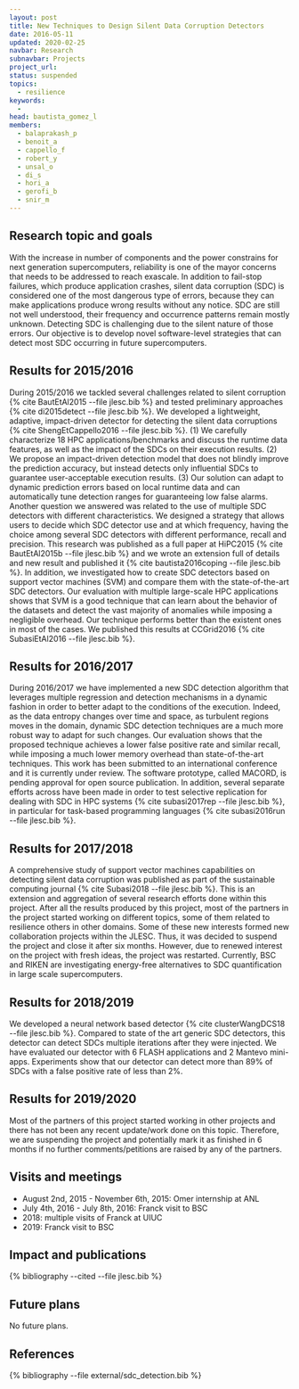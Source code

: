 ```yaml
---
layout: post
title: New Techniques to Design Silent Data Corruption Detectors
date: 2016-05-11
updated: 2020-02-25
navbar: Research
subnavbar: Projects
project_url:
status: suspended
topics:
  - resilience
keywords:
  -
head: bautista_gomez_l
members:
  - balaprakash_p
  - benoit_a
  - cappello_f
  - robert_y
  - unsal_o
  - di_s
  - hori_a
  - gerofi_b
  - snir_m
---
```


## Research topic and goals

With the increase in number of components and the power constrains for next
generation supercomputers, reliability is one of the mayor concerns that needs
to be addressed to reach exascale. In addition to fail-stop failures, which
produce application crashes, silent data corruption (SDC) is considered one of
the most dangerous type of errors, because they can make applications produce
wrong results without any notice. SDC are still not well understood, their
frequency and occurrence patterns remain mostly unknown. Detecting SDC is
challenging due to the silent nature of those errors. Our objective is to
develop novel software-level strategies that can detect most SDC occurring in
future supercomputers.

## Results for 2015/2016

During 2015/2016 we tackled several challenges related to silent corruption {%
cite BautEtAl2015 --file jlesc.bib %} and tested preliminary approaches {% cite
di2015detect --file jlesc.bib %}. We developed a lightweight, adaptive,
impact-driven detector for detecting the silent data corruptions {% cite
ShengEtCappello2016 --file jlesc.bib %}. (1) We carefully characterize 18 HPC
applications/benchmarks and discuss the runtime data features, as well as the
impact of the SDCs on their execution results. (2) We propose an impact-driven
detection model that does not blindly improve the prediction accuracy, but
instead detects only influential SDCs to guarantee user-acceptable execution
results. (3) Our solution can adapt to dynamic prediction errors based on local
runtime data and can automatically tune detection ranges for guaranteeing low
false alarms. Another question we answered was related to the use of multiple
SDC detectors with different characteristics. We designed a strategy that
allows users to decide which SDC detector use and at which frequency, having
the choice among several SDC detectors with different performance, recall and
precision. This research was published as a full paper at HiPC2015 {% cite
BautEtAl2015b --file jlesc.bib %} and we wrote an extension full of details and
new result and published it {% cite bautista2016coping --file jlesc.bib %}. In
addition, we investigated how to create SDC detectors based on support vector
machines (SVM) and compare them with the state-of-the-art SDC detectors. Our
evaluation with multiple large-scale HPC applications shows that SVM is a good
technique that can learn about the behavior of the datasets and detect the vast
majority of anomalies while imposing a negligible overhead. Our technique
performs better than the existent ones in most of the cases. We published this
results at CCGrid2016 {% cite SubasiEtAl2016 --file jlesc.bib %}.

## Results for 2016/2017

During 2016/2017 we have implemented a new SDC detection algorithm that
leverages multiple regression and detection mechanisms in a dynamic fashion in
order to better adapt to the conditions of the execution. Indeed, as the data
entropy changes over time and space, as turbulent regions moves in the domain,
dynamic SDC detection techniques are a much more robust way to adapt for such
changes. Our evaluation shows that the proposed technique achieves a lower
false positive rate and similar recall, while imposing a much lower memory
overhead than state-of-the-art techniques. This work has been submitted to an
international conference and it is currently under review. The software
prototype, called MACORD, is pending approval for open source publication. In
addition, several separate efforts across have been made in order to test
selective replication for dealing with SDC in HPC systems {% cite subasi2017rep
--file jlesc.bib %}, in particular for task-based programming languages {% cite
subasi2016run --file jlesc.bib %}.

## Results for 2017/2018

A comprehensive study of support vector machines capabilities on detecting
silent data corruption was published as part of the sustainable computing
journal {% cite Subasi2018 --file jlesc.bib %}. This is an extension and
aggregation of several research efforts done within this project.  After all
the results produced by this project, most of the partners in the project
started working on different topics, some of them related to resilience others
in other domains. Some of these new interests formed new collaboration projects
within the JLESC. Thus, it was decided to suspend the project and close it
after six months.  However, due to renewed interest on the project with fresh
ideas, the project was restarted. Currently, BSC and RIKEN are investigating
energy-free alternatives to SDC quantification in large scale supercomputers.

## Results for 2018/2019
We developed a neural network based detector {% cite clusterWangDCS18 --file jlesc.bib %}.
Compared to state of the art generic SDC detectors, this detector can detect SDCs multiple iterations after they were injected.
We have evaluated our detector with 6 FLASH applications and 2 Mantevo mini-apps.
Experiments show that our detector can detect more than 89% of SDCs with a false positive rate of less than 2%.

## Results for 2019/2020
Most of the partners of this project started working in other projects and there has not been any recent update/work done on this topic. Therefore, we are suspending the project and potentially mark it as finished in 6 months if no further comments/petitions are raised by any of the partners.

## Visits and meetings

 * August 2nd, 2015 - November 6th, 2015: Omer internship at ANL
 * July 4th, 2016 - July 8th, 2016: Franck visit to BSC
 * 2018: multiple visits of Franck at UIUC
 * 2019: Franck visit to BSC


## Impact and publications

{% bibliography --cited --file jlesc.bib %}

## Future plans

No future plans.

## References

{% bibliography --file external/sdc_detection.bib %}

